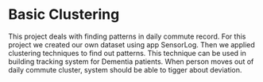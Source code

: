 # Basic Clustering
This project deals with finding patterns in daily commute record. For this project we created our own dataset using app SensorLog. Then we applied clustering techniques to find out patterns. This technique can be used in building tracking system for Dementia patients. When person moves out of daily commute cluster, system should be able to tigger about deviation. 
